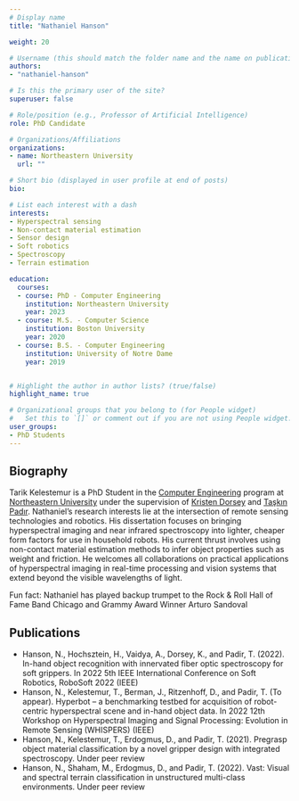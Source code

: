 ```yaml
---
# Display name
title: "Nathaniel Hanson"

weight: 20

# Username (this should match the folder name and the name on publications)
authors:
- "nathaniel-hanson"

# Is this the primary user of the site?
superuser: false

# Role/position (e.g., Professor of Artificial Intelligence)
role: PhD Candidate

# Organizations/Affiliations
organizations:
- name: Northeastern University
  url: ""

# Short bio (displayed in user profile at end of posts)
bio:

# List each interest with a dash
interests:
- Hyperspectral sensing
- Non-contact material estimation
- Sensor design
- Soft robotics
- Spectroscopy
- Terrain estimation

education:
  courses:
  - course: PhD - Computer Engineering
    institution: Northeastern University
    year: 2023
  - course: M.S. - Computer Science
    institution: Boston University
    year: 2020
  - course: B.S. - Computer Engineering
    institution: University of Notre Dame
    year: 2019


# Highlight the author in author lists? (true/false)
highlight_name: true

# Organizational groups that you belong to (for People widget)
#   Set this to `[]` or comment out if you are not using People widget.
user_groups:
- PhD Students
---
```


## Biography

Tarik Kelestemur is a PhD Student in the [Computer Engineering](http://www.ece.neu.edu/) program at [Northeastern University](http://www.neu.edu/) under the supervision of [Kristen Dorsey](https://coe.northeastern.edu/people/dorsey-kris/) and [Taşkın Padır](https://coe.northeastern.edu/people/padir-taskin/). Nathaniel’s research interests lie at the intersection of remote sensing technologies and robotics. His dissertation focuses on bringing hyperspectral imaging and near infrared spectroscopy into lighter, cheaper form factors for use in household robots. His current thrust involves using non-contact material estimation methods to infer object properties such as weight and friction. He welcomes all collaborations on practical applications of hyperspectral imaging in real-time processing and vision systems that extend beyond the visible wavelengths of light.

Fun fact: Nathaniel has played backup trumpet to the Rock & Roll Hall of Fame Band Chicago and Grammy Award Winner Arturo Sandoval

## Publications

- Hanson, N., Hochsztein, H., Vaidya, A., Dorsey, K., and Padir, T. (2022). In-hand object recognition with innervated fiber optic spectroscopy for soft grippers. In 2022 5th IEEE International Conference on Soft Robotics, RoboSoft 2022 (IEEE)
- Hanson, N., Kelestemur, T., Berman, J., Ritzenhoff, D., and Padir, T. (To appear). Hyperbot – a benchmarking testbed for acquisition of robot-centric hyperspectral scene and in-hand object data. In 2022 12th Workshop on Hyperspectral Imaging and Signal Processing: Evolution in Remote Sensing (WHISPERS) (IEEE)
- Hanson, N., Kelestemur, T., Erdogmus, D., and Padir, T. (2021). Pregrasp object material classification by a novel gripper design with integrated spectroscopy. Under peer review
- Hanson, N., Shaham, M., Erdogmus, D., and Padir, T. (2022). Vast: Visual and spectral terrain
classification in unstructured multi-class environments. Under peer review
